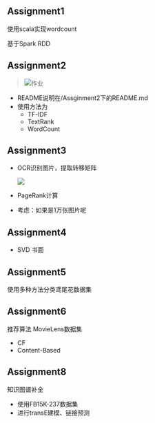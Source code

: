 ## Assignment1

使用scala实现wordcount

基于Spark RDD

## Assignment2

> ![作业](https://img2020.cnblogs.com/blog/1958143/202009/1958143-20200918193737467-1649402476.png)

* README说明在/Assginment2下的README.md
* 使用方法为
	* TF-IDF
	* TextRank
	* WordCount

## Assignment3

* OCR识别图片，提取转移矩阵

	![](https://software-2.oss-cn-beijing.aliyuncs.com/T_matrix.png)

* PageRank计算

* 考虑：如果是1万张图片呢

## Assignment4

* SVD 书面

## Assignment5

使用多种方法分类鸢尾花数据集

## Assignment6

推荐算法 MovieLens数据集

* CF
* Content-Based

## Assignment8

知识图谱补全

* 使用FB15K-237数据集
* 进行transE建模、链接预测

